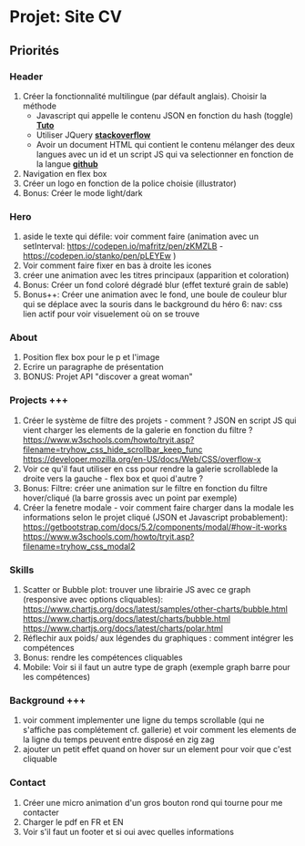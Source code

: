 # Projet: Site CV

## Priorités

### Header

1. Créer la fonctionnalité multilingue (par défault anglais). Choisir la méthode
    - Javascript qui appelle le contenu JSON en fonction du hash (toggle) **[Tuto](https://www.youtube.com/watch?v=PaJrDAmrOB4)**
    - Utiliser JQuery **[stackoverflow]()**
    - Avoir un document HTML qui contient le contenu mélanger des deux langues avec un id et un script JS qui va selectionner en fonction de la langue **[github](https://github.com/Jakobimatrix/multi-language-website-JS)**
2. Navigation en flex box
3. Créer un logo en fonction de la police choisie (illustrator)
4. Bonus: Créer le mode light/dark

### Hero

1. aside le texte qui défile: voir comment faire (animation avec un setInterval: https://codepen.io/mafritz/pen/zKMZLB - https://codepen.io/stanko/pen/pLEYEw )
2. Voir comment faire fixer en bas à droite les icones
3. créer une animation avec les titres principaux (apparition et coloration)
4. Bonus: Créer un fond coloré dégradé blur (effet texturé grain de sable)
5. Bonus++: Créer une animation avec le fond, une boule de couleur blur qui se déplace avec la souris dans le background du héro
6: nav: css lien actif pour voir visuelement où on se trouve

### About

1. Position flex box pour le p et l'image
2. Ecrire un paragraphe de présentation
3. BONUS: Projet API "discover a great woman"

### Projects +++

1. Créer le système de filtre des projets - comment ? JSON en script JS qui vient charger les elements de la galerie en fonction du filtre ? 
https://www.w3schools.com/howto/tryit.asp?filename=tryhow_css_hide_scrollbar_keep_func 
https://developer.mozilla.org/en-US/docs/Web/CSS/overflow-x 
2. Voir ce qu'il faut utiliser en css pour rendre la galerie scrollablede la droite vers la gauche - flex box et quoi d'autre ?
3. Bonus: Filtre: créer une animation sur le filtre en fonction du filtre hover/cliqué (la barre grossis avec un point par exemple)
4. Créer la fenetre modale - voir comment faire charger dans la modale les informations selon le projet cliqué (JSON et Javascript probablement): 
https://getbootstrap.com/docs/5.2/components/modal/#how-it-works
https://www.w3schools.com/howto/tryit.asp?filename=tryhow_css_modal2

### Skills

1. Scatter or Bubble plot: trouver une librairie JS avec ce graph (responsive avec options cliquables):
https://www.chartjs.org/docs/latest/samples/other-charts/bubble.html 
https://www.chartjs.org/docs/latest/charts/bubble.html
https://www.chartjs.org/docs/latest/charts/polar.html 
2. Réflechir aux poids/ aux légendes du graphiques : comment intégrer les compétences
3. Bonus: rendre les compétences cliquables
4. Mobile: Voir si il faut un autre type de graph (exemple graph barre pour les compétences)

### Background +++

1. voir comment implementer une ligne du temps scrollable (qui ne s'affiche pas complétement cf. gallerie) et voir comment les elements de la ligne du temps peuvent entre disposé en zig zag
2. ajouter un petit effet quand on hover sur un element pour voir que c'est cliquable

### Contact 

1. Créer une micro animation d'un gros bouton rond qui tourne pour me contacter
2. Charger le pdf en FR et EN
3. Voir s'il faut un footer et si oui avec quelles informations
